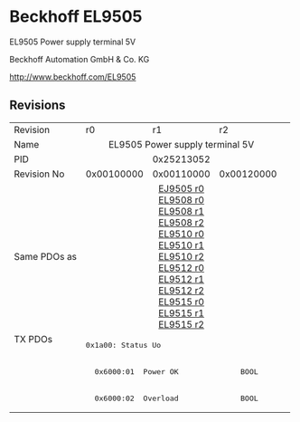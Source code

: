 # Beckhoff EL9505

EL9505 Power supply terminal 5V

Beckhoff Automation GmbH & Co. KG

http://www.beckhoff.com/EL9505

## Revisions
<table>
<tr >
<td>Revision</td>
<td>r0</td>
<td>r1</td>
<td>r2</td>
</tr>
<tr >
<td>Name</td>
<td colspan=3 align="center">EL9505 Power supply terminal 5V</td>
</tr>
<tr >
<td>PID</td>
<td colspan=3 align="center">0x25213052</td>
</tr>
<tr >
<td>Revision No</td>
<td>0x00100000</td>
<td>0x00110000</td>
<td>0x00120000</td>
</tr>
<tr >
<td>Same PDOs as</td>
<td colspan=3 align="center"><a href="EJ9505">EJ9505 r0</a><br/><a href="EL9508">EL9508 r0</a><br/><a href="EL9508">EL9508 r1</a><br/><a href="EL9508">EL9508 r2</a><br/><a href="EL9510">EL9510 r0</a><br/><a href="EL9510">EL9510 r1</a><br/><a href="EL9510">EL9510 r2</a><br/><a href="EL9512">EL9512 r0</a><br/><a href="EL9512">EL9512 r1</a><br/><a href="EL9512">EL9512 r2</a><br/><a href="EL9515">EL9515 r0</a><br/><a href="EL9515">EL9515 r1</a><br/><a href="EL9515">EL9515 r2</a></td>
</tr>
<tr class="txpdo pdosection">
<td rowspan=3 valign=top>TX PDOs</td>
<td colspan=3 align="left"><pre>0x1a00: Status Uo</pre></td>
<td></td>
</tr>
<tr class="txpdo">
<td colspan=3 align="left"><pre>  0x6000:01  Power OK              BOOL</pre></td>
</tr>
<tr class="txpdo">
<td colspan=3 align="left"><pre>  0x6000:02  Overload              BOOL</pre></td>
</tr>
</table>
